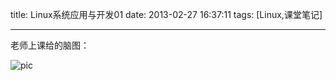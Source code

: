 title: Linux系统应用与开发01
date: 2013-02-27 16:37:11
tags: [Linux,课堂笔记]

---
老师上课给的脑图：
<!--more-->
![pic](http://twiceyuan.info/image/Linux基本应用.png)